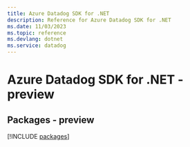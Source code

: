 ```yaml
---
title: Azure Datadog SDK for .NET
description: Reference for Azure Datadog SDK for .NET
ms.date: 11/03/2023
ms.topic: reference
ms.devlang: dotnet
ms.service: datadog
---
```

# Azure Datadog SDK for .NET - preview
## Packages - preview
[!INCLUDE [packages](datadog-index.md)]